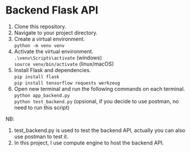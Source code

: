 
# Backend Flask API
1. Clone this repository.
2. Navigate to your project directory.
3. Create a virtual environment. <br>
   `python -m venv venv`
4. Activate the virtual environment. <br>
   `.\venv\Scripts\activate` (windows) <br>
   `source venv/bin/activate` (linux/macOS)
6. Install Flask and dependencies. <br>
   `pip install flask` <br>
   `pip install tensorflow requests werkzeug`
7. Open new terminal and run the following commands on each terminal. <br>
   `python app_backend.py` <br>
   `python test_backend.py` (opsional, if you decide to use postman, no need to run this script)

NB: 
1. test_backend.py is used to test the backend API, actually you can also use postman to test it.
2. In this project, I use compute engine to host the backend API. 